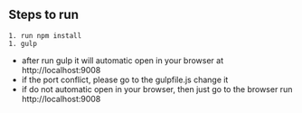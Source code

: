 

## Steps to run
```
1. run npm install
1. gulp

```

- after run gulp it will automatic open in your browser at http://localhost:9008
- if the port conflict, please go to the gulpfile.js change it
- if do not automatic open in your browser, then just go to the browser run  http://localhost:9008
